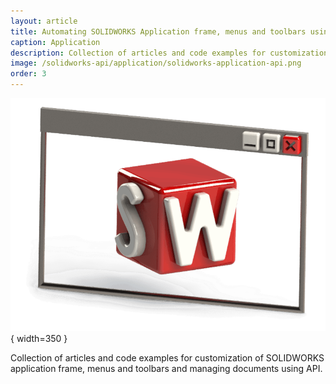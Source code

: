 ```yaml
---
layout: article
title: Automating SOLIDWORKS Application frame, menus and toolbars using API
caption: Application
description: Collection of articles and code examples for customization of SOLIDWORKS application frame, menus and toolbars and managing documents.
image: /solidworks-api/application/solidworks-application-api.png
order: 3
---
```

![SOLIDWORKS Application API](solidworks-application-api.png){ width=350 }

Collection of articles and code examples for customization of SOLIDWORKS application frame, menus and toolbars and managing documents using API.
